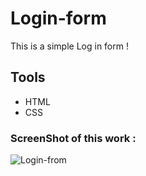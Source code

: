 # Login-form

This is a simple Log in form !

## Tools

- HTML
- CSS

### ScreenShot of this work :

![Login-from](https://user-images.githubusercontent.com/82101597/133242334-54e5dff4-54e6-4d8f-a091-4a67c4fa1ce5.png)


